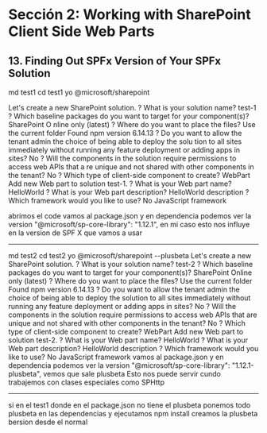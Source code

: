 # Sección 2: Working with SharePoint Client Side Web Parts

## 13. Finding Out SPFx Version of Your SPFx Solution

md test1
cd test1
yo @microsoft/sharepoint

Let's create a new SharePoint solution.
? What is your solution name? test-1
? Which baseline packages do you want to target for your component(s)? SharePoint O
nline only (latest)
? Where do you want to place the files? Use the current folder
Found npm version 6.14.13
? Do you want to allow the tenant admin the choice of being able to deploy the solu
tion to all sites immediately without running any feature deployment or adding apps
in sites? No
? Will the components in the solution require permissions to access web APIs that a
re unique and not shared with other components in the tenant? No
? Which type of client-side component to create? WebPart
Add new Web part to solution test-1.
? What is your Web part name? HelloWorld
? What is your Web part description? HelloWorld description
? Which framework would you like to use? No JavaScript framework

abrimos el code
vamos al package.json y en dependencia podemos ver la version
"@microsoft/sp-core-library": "1.12.1", en mi caso
esto nos influye en la version de SPF X que vamos a usar

---

md test2
cd test2
yo @microsoft/sharepoint --plusbeta
Let's create a new SharePoint solution.
? What is your solution name? test-2
? Which baseline packages do you want to target for your component(s)? SharePoint Online only (latest)
? Where do you want to place the files? Use the current folder
Found npm version 6.14.13
? Do you want to allow the tenant admin the choice of being able to deploy the solution to all sites immediately without running any feature deployment or adding apps in sites? No
? Will the components in the solution require permissions to access web APIs that are unique and not shared with other components in the tenant? No
? Which type of client-side component to create? WebPart
Add new Web part to solution test-2.
? What is your Web part name? HelloWorld
? What is your Web part description? HelloWorld description
? Which framework would you like to use? No JavaScript framework
vamos al package.json y en dependencia podemos ver la version
"@microsoft/sp-core-library": "1.12.1-plusbeta", vemos que sale plusbeta
Esto nos puede servir cundo trabajemos con clases especiales como SPHttp

---

si en el test1 donde en el package.json no tiene el plusbeta ponemos todo plusbeta en las dependencias
y ejecutamos
npm install
creamos la plusbeta bersion desde el normal
